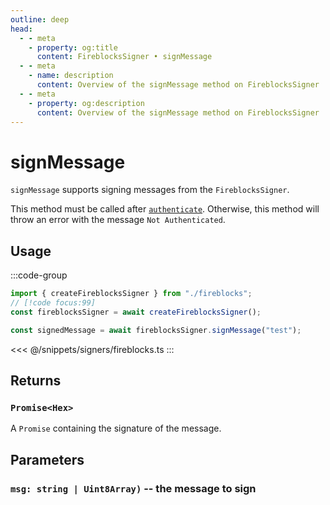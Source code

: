 ```yaml
---
outline: deep
head:
  - - meta
    - property: og:title
      content: FireblocksSigner • signMessage
  - - meta
    - name: description
      content: Overview of the signMessage method on FireblocksSigner
  - - meta
    - property: og:description
      content: Overview of the signMessage method on FireblocksSigner
---
```


# signMessage

`signMessage` supports signing messages from the `FireblocksSigner`.

This method must be called after [`authenticate`](/packages/aa-signers/fireblocks/authenticate). Otherwise, this method will throw an error with the message `Not Authenticated`.

## Usage

:::code-group

```ts [example.ts]
import { createFireblocksSigner } from "./fireblocks";
// [!code focus:99]
const fireblocksSigner = await createFireblocksSigner();

const signedMessage = await fireblocksSigner.signMessage("test");
```

<<< @/snippets/signers/fireblocks.ts
:::

## Returns

### `Promise<Hex>`

A `Promise` containing the signature of the message.

## Parameters

### `msg: string | Uint8Array)` -- the message to sign
